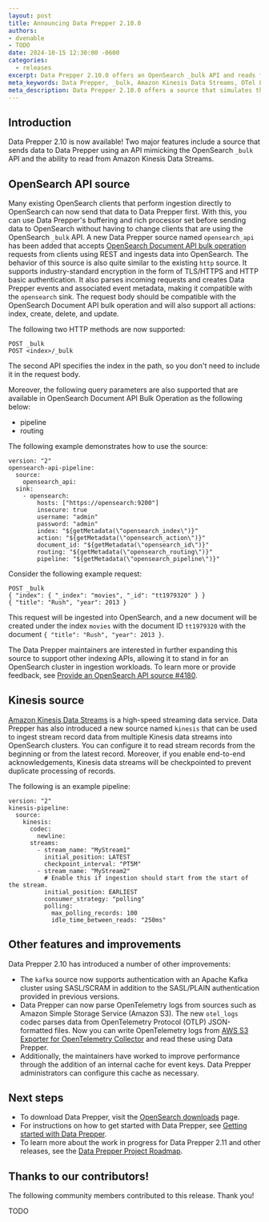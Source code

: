 ```yaml
---
layout: post
title: Announcing Data Prepper 2.10.0
authors:
- dvenable
- TODO
date: 2024-10-15 12:30:00 -0600
categories:
  - releases
excerpt: Data Prepper 2.10.0 offers an OpenSearch _bulk API and reads from Amazon Kinesis.
meta_keywords: Data Prepper, _bulk, Amazon Kinesis Data Streams, OTel Logs, OTLP JSON
meta_description: Data Prepper 2.10.0 offers a source that simulates the OpenSearch _bulk API and another source for reading from Amazon Kinesis Data Streams.
---
```


## Introduction

Data Prepper 2.10 is now available! 
Two major features include a source that sends data to Data Prepper using an API mimicking the OpenSearch `_bulk` API and the ability to read from Amazon Kinesis Data Streams.


## OpenSearch API source

Many existing OpenSearch clients that perform ingestion directly to OpenSearch can now send that data to Data Prepper first.
With this, you can use Data Prepper's buffering and rich processor set before sending data to OpenSearch without having to change clients that are using the OpenSearch `_bulk` API. 
A new Data Prepper source named `opensearch_api` has been added that accepts [OpenSearch Document API bulk operation](https://opensearch.org/docs/latest/api-reference/document-apis/bulk/) requests from clients using REST and ingests data into OpenSearch. 
The behavior of this source is also quite similar to the existing `http` source. 
It supports industry-standard encryption in the form of TLS/HTTPS and HTTP basic authentication. 
It also parses incoming requests and creates Data Prepper events and associated event metadata, making it compatible with the `opensearch` sink. 
The request body should be compatible with the OpenSearch Document API bulk operation and will also support all actions: index, create, delete, and update.

The following two HTTP methods are now supported:

```
POST _bulk
POST <index>/_bulk
```

The second API specifies the index in the path, so you don't need to include it in the request body.

Moreover, the following query parameters are also supported that are available in OpenSearch Document API Bulk Operation as the following below:

* pipeline
* routing

The following example demonstrates how to use the source:

```
version: "2"
opensearch-api-pipeline:
  source:
    opensearch_api:
  sink:
    - opensearch:
        hosts: ["https://opensearch:9200"]
        insecure: true
        username: "admin"
        password: "admin"
        index: "${getMetadata(\"opensearch_index\")}"
        action: "${getMetadata(\"opensearch_action\")}"
        document_id: "${getMetadata(\"opensearch_id\")}"
        routing: "${getMetadata(\"opensearch_routing\")}"
        pipeline: "${getMetadata(\"opensearch_pipeline\")}"
```

Consider the following example request:

```
POST _bulk
{ "index": { "_index": "movies", "_id": "tt1979320" } }
{ "title": "Rush", "year": 2013 }
```

This request will be ingested into OpenSearch, and a new document will be created under the index `movies` with the document ID `tt1979320` with the document `{ "title": "Rush", "year": 2013 }`.

The Data Prepper maintainers are interested in further expanding this source to support other indexing APIs, allowing it to stand in for an OpenSearch cluster in ingestion workloads.
To learn more or provide feedback, see [Provide an OpenSearch API source #4180](https://github.com/opensearch-project/data-prepper/issues/4180).


## Kinesis source

[Amazon Kinesis Data Streams](https://docs.aws.amazon.com/streams/latest/dev/introduction.html) is a high-speed streaming data service. 
Data Prepper has also introduced a new source named `kinesis` that can be used to ingest stream record data from multiple Kinesis data streams into OpenSearch clusters. 
You can configure it to read stream records from the beginning or from the latest record. 
Moreover, if you enable end-to-end acknowledgements, Kinesis data streams will be checkpointed to prevent duplicate processing of records.

The following is an example pipeline:

```
version: "2"
kinesis-pipeline:
  source:
    kinesis:
      codec:
        newline:
      streams:
        - stream_name: "MyStream1"
          initial_position: LATEST
          checkpoint_interval: "PT5M"
        - stream_name: "MyStream2"
          # Enable this if ingestion should start from the start of the stream.
          initial_position: EARLIEST
          consumer_strategy: "polling"
          polling:
            max_polling_records: 100
            idle_time_between_reads: "250ms"
```



## Other features and improvements

Data Prepper 2.10 has introduced a number of other improvements:

* The `kafka` source now supports authentication with an Apache Kafka cluster using SASL/SCRAM in addition to the SASL/PLAIN authentication provided in previous versions.
* Data Prepper can now parse OpenTelemetry logs from sources such as Amazon Simple Storage Service (Amazon S3). The new `otel_logs` codec parses data from OpenTelemetry Protocol (OTLP) JSON-formatted files. Now you can write OpenTelemetry logs from [AWS S3 Exporter for OpenTelemetry Collector](https://github.com/open-telemetry/opentelemetry-collector-contrib/blob/main/exporter/awss3exporter/README.md) and read these using Data Prepper. 
* Additionally, the maintainers have worked to improve performance through the addition of an internal cache for event keys. Data Prepper administrators can configure this cache as necessary. 


## Next steps

* To download Data Prepper, visit the [OpenSearch downloads](https://opensearch.org/downloads.html) page.
* For instructions on how to get started with Data Prepper, see [Getting started with Data Prepper](https://opensearch.org/docs/latest/data-prepper/getting-started/).
* To learn more about the work in progress for Data Prepper 2.11 and other releases, see the [Data Prepper Project Roadmap](https://github.com/orgs/opensearch-project/projects/221).

## Thanks to our contributors!

The following community members contributed to this release. Thank you!

TODO
